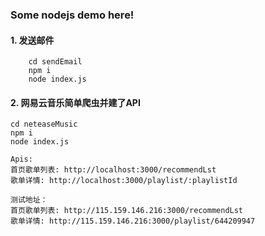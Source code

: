 ### Some nodejs demo here!

#### 1. 发送邮件

		cd sendEmail
		npm i 
		node index.js

#### 2. 网易云音乐简单爬虫并建了API

	cd neteaseMusic
	npm i
	node index.js

	Apis:
	首页歌单列表: http://localhost:3000/recommendLst  
	歌单详情: http://localhost:3000/playlist/:playlistId 

	测试地址： 
	首页歌单列表: http://115.159.146.216:3000/recommendLst 
	歌单详情: http://115.159.146.216:3000/playlist/644209947